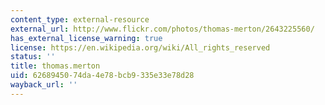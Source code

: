 ```yaml
---
content_type: external-resource
external_url: http://www.flickr.com/photos/thomas-merton/2643225560/
has_external_license_warning: true
license: https://en.wikipedia.org/wiki/All_rights_reserved
status: ''
title: thomas.merton
uid: 62689450-74da-4e78-bcb9-335e33e78d28
wayback_url: ''
---
```

